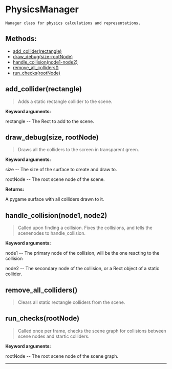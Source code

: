 # PhysicsManager 
 ```
 Manager class for physics calculations and representations. 
```
## Methods: 
* [add_collider(rectangle)](#add_colliderrectangle) 
* [draw_debug(size-rootNode)](#draw_debugsize-rootNode) 
* [handle_collision(node1-node2)](#handle_collisionnode1-node2) 
* [remove_all_colliders()](#remove_all_colliders) 
* [run_checks(rootNode)](#run_checksrootNode) 
## add_collider(rectangle) 

  

 > Adds a static rectangle collider to the scene.

 

 **Keyword arguments:**

 rectangle -- The Rect to add to the scene. 

## draw_debug(size, rootNode) 

  

 > Draws all the colliders to the screen in transparent green.

 

 **Keyword arguments:**

 size -- The size of the surface to create and draw to.

 rootNode -- The root scene node of the scene.

 

 **Returns:**

 A pygame surface with all colliders drawn to it. 

## handle_collision(node1, node2) 

  

 > Called upon finding a collision. Fixes the collisions, and tells the scenenodes to handle_collision.

 

 **Keyword arguments:**

 node1 -- The primary node of the collision, will be the one reacting to the collision

 node2 -- The secondary node of the collision, or a Rect object of a static coliider. 

## remove_all_colliders() 

  

 > Clears all static rectangle colliders from the scene. 

## run_checks(rootNode) 

  

 > Called once per frame, checks the scene graph for collisions between scene nodes and startic colliders.

 

 **Keyword arguments:**

 rootNode -- The root scene node of the scene graph. 

--- 